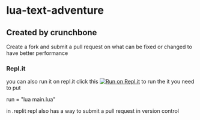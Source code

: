 # lua-text-adventure
## Created by crunchbone
Create a fork and submit a pull request on what can be fixed or changed to have better performance
### Repl.it
you can also run it on repl.it click this
[![Run on Repl.it](https://repl.it/badge/github/crunchbone/lua-text-adventure)](https://repl.it/github/crunchbone/lua-text-adventure)
to run the it you need to put 

run = "lua main.lua"

in .replit
repl also has a way to submit a pull request in version control
